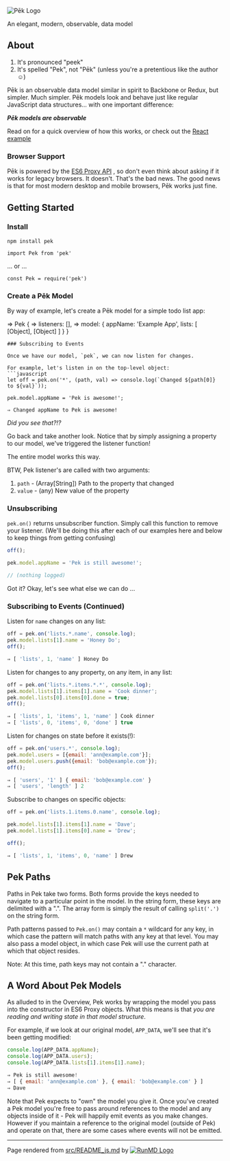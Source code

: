 ![P&emacr;k Logo](http://i.imgur.com/4ZQuhmQ.png)

An elegant, modern, observable, data model

## About

1. It's pronounced "peek"
2. It's spelled "Pek", not "P&emacr;k" (unless you're a pretentious like the author &#x263A;)

P&emacr;k is an observable data model similar in spirit to Backbone or Redux, but
simpler. Much simpler.  P&emacr;k models look and behave just like regular
JavaScript data structures... with one important difference:

***P&emacr;k models are observable***

Read on for a quick overview of how this works, or check out the [React example](react-example)

### Browser Support

P&emacr;k is powered by the [ES6 Proxy
API](https://developer.mozilla.org/en-US/docs/Web/JavaScript/Reference/Global_Objects/Proxy)
, so don't even think about asking if it works for legacy browsers.  It doesn't.
That's the bad news.  The good news is that for most modern desktop and mobile
browsers, P&emacr;k works just fine.

## Getting Started
### Install

`npm install pek`

`import Pek from 'pek'`

... or ...

`const Pek = require('pek')`

### Create a P&emacr;k Model

By way of example, let's create a P&emacr;k model for a simple todo list app:

⇒ Pek {
⇒   listeners: [],
⇒   model: { appName: 'Example App', lists: [ [Object], [Object] ] } }
```
### Subscribing to Events

Once we have our model, `pek`, we can now listen for changes.

For example, let's listen in on the top-level object:
```javascript
let off = pek.on('*', (path, val) => console.log(`Changed ${path[0]} to ${val}`));

pek.model.appName = 'Pek is awesome!';

⇒ Changed appName to Pek is awesome!
```
*Did you see that?!?*

Go back and take another look.   Notice that by simply assigning a property to
our model, we've triggered the listener function!

The entire model works this way.

BTW, Pek listener's are called with two arguments:
  1. `path` - (Array[String]) Path to the property that changed
  2. `value` - (any) New value of the property

### Unsubscribing

`pek.on()` returns unsubscriber function.  Simply call this function to remove your listener.
(We'll be doing this after each of our examples here and below to keep things from getting confusing)
```javascript
off();

pek.model.appName = 'Pek is still awesome!';

// (nothing logged)

```
Got it?  Okay, let's see what else we can do ...

### Subscribing to Events (Continued)
Listen for `name` changes on any list:
```javascript
off = pek.on('lists.*.name', console.log);
pek.model.lists[1].name = 'Honey Do';
off();

⇒ [ 'lists', 1, 'name' ] Honey Do
```
Listen for changes to any property, on any item, in any list:
```javascript
off = pek.on('lists.*.items.*.*', console.log);
pek.model.lists[1].items[1].name = 'Cook dinner';
pek.model.lists[0].items[0].done = true;
off();

⇒ [ 'lists', 1, 'items', 1, 'name' ] Cook dinner
⇒ [ 'lists', 0, 'items', 0, 'done' ] true
```
Listen for changes on state before it exists(!):
```javascript
off = pek.on('users.*', console.log);
pek.model.users = [{email: 'ann@example.com'}];
pek.model.users.push({email: 'bob@example.com'});
off();

⇒ [ 'users', '1' ] { email: 'bob@example.com' }
⇒ [ 'users', 'length' ] 2
```
Subscribe to changes on specific objects:
```javascript
off = pek.on('lists.1.items.0.name', console.log);

pek.model.lists[1].items[1].name = 'Dave';
pek.model.lists[1].items[0].name = 'Drew';

off();

⇒ [ 'lists', 1, 'items', 0, 'name' ] Drew
```
## Pek Paths

Paths in Pek take two forms.  Both forms provide the keys needed to navigate to
a particular point in the model.  In the string form, these keys are delimited
with a ".".  The array form is simply the result of calling `split('.')` on the string form.

Path patterns passed to `Pek.on()` may contain a `*` wildcard for any key, in
which case the pattern will match paths with any key at that level.  You may
also pass a model object, in which case Pek will use the current path at which that object resides.

Note: At this time, path keys may not contain a "." character.

## A Word About Pek Models

As alluded to in the Overview, Pek works by wrapping the model you pass into
the constructor in ES6 Proxy objects.  What this means is that *you are reading and writing state in that model structure*.

For example, if we look at our original model, `APP_DATA`, we'll see that it's been getting modified:
```javascript
console.log(APP_DATA.appName);
console.log(APP_DATA.users);
console.log(APP_DATA.lists[1].items[1].name);

⇒ Pek is still awesome!
⇒ [ { email: 'ann@example.com' }, { email: 'bob@example.com' } ]
⇒ Dave
```
Note that Pek expects to "own" the model you give it.  Once you've created a Pek model you're free to pass around references to the model and any objects inside of it - Pek will happily emit events as you make changes.  However if you maintain a reference to the original model (outside of Pek) and operate on that, there are some cases where events will not be emitted.

----
Page rendered from [src/README_js.md](src/README_js.md) by [![RunMD Logo](http://i.imgur.com/h0FVyzU.png)](https://github.com/broofa/runmd)
